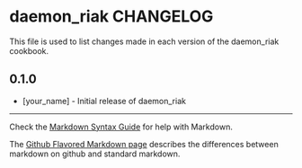 daemon_riak CHANGELOG
=====================

This file is used to list changes made in each version of the daemon_riak cookbook.

0.1.0
-----
- [your_name] - Initial release of daemon_riak

- - -
Check the [Markdown Syntax Guide](http://daringfireball.net/projects/markdown/syntax) for help with Markdown.

The [Github Flavored Markdown page](http://github.github.com/github-flavored-markdown/) describes the differences between markdown on github and standard markdown.
